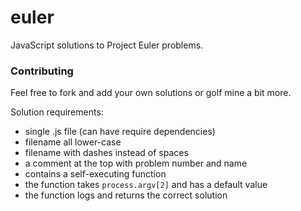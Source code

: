 euler
=====

JavaScript solutions to Project Euler problems.

### Contributing

Feel free to fork and add your own solutions or golf mine a bit more.

Solution requirements:
- single .js file (can have require dependencies)
- filename all lower-case
- filename with dashes instead of spaces
- a comment at the top with problem number and name
- contains a self-executing function
- the function takes `process.argv[2]` and has a default value
- the function logs and returns the correct solution